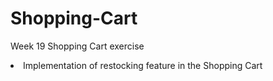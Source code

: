 # Shopping-Cart

Week 19 Shopping Cart exercise
<li> Implementation of restocking feature in the Shopping Cart </li>
